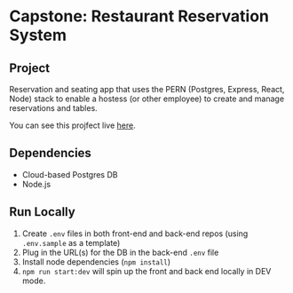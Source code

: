 # Capstone: Restaurant Reservation System

## Project

Reservation and seating app that uses the PERN (Postgres, Express, React, Node) stack to enable a hostess (or other employee) to create and manage reservations and tables.

You can see this projfect live [here](https://ab-reservations-client.herokuapp.com/dashboard).

## Dependencies

- Cloud-based Postgres DB
- Node.js

## Run Locally

1. Create `.env` files in both front-end and back-end repos (using `.env.sample` as a template)
1. Plug in the URL(s) for the DB in the back-end `.env` file
1. Install node dependencies (`npm install`)
1. `npm run start:dev` will spin up the front and back end locally in DEV mode.
